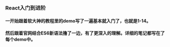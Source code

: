 
### React入门到进阶

#### 一开始跟着软大神的教程里的demo写了一遍基本就入门了，也就是1-14。
#### 然后跟着官网结合ES6新语法撸了一边，有了更深入的理解。详细的笔记都写在了每个demo中。
